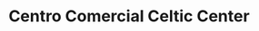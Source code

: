---
title: "Centro Comercial Celtic Center"
url: /turmero/centro-comercial-celtic-center/
shop: centro comercial
---